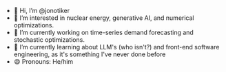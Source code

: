 - 👋 Hi, I’m @jonotiker
- 👀 I’m interested in nuclear energy, generative AI, and numerical optimizations.
- 🔭 I’m currently working on time-series demand forecasting and stochastic optimizations.
- 🌱 I’m currently learning about LLM's (who isn't?) and front-end software engineering, as it's something I've never done before
- 😄 Pronouns: He/him

<!---
jonotiker/jonotiker is a ✨ special ✨ repository because its `README.md` (this file) appears on your GitHub profile.
You can click the Preview link to take a look at your changes.
--->
